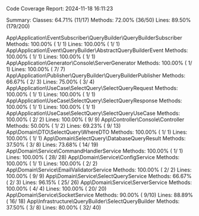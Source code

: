 Code Coverage Report:
  2024-11-18 16:11:23

 Summary:
  Classes: 64.71% (11/17)
  Methods: 72.00% (36/50)
  Lines:   89.50% (179/200)

App\Application\EventSubscriber\QueryBuilder\QueryBuilderSubscriber
  Methods: 100.00% ( 1/ 1)   Lines: 100.00% (  1/  1)
App\Application\Event\QueryBuilder\AbstractQueryBuilderEvent
  Methods: 100.00% ( 1/ 1)   Lines: 100.00% (  1/  1)
App\Application\Generator\Console\ServerGenerator
  Methods: 100.00% ( 1/ 1)   Lines: 100.00% (  7/  7)
App\Application\Publisher\QueryBuilder\QueryBuilderPublisher
  Methods:  66.67% ( 2/ 3)   Lines:  75.00% (  3/  4)
App\Application\UseCase\SelectQuery\SelectQueryRequest
  Methods: 100.00% ( 1/ 1)   Lines: 100.00% (  1/  1)
App\Application\UseCase\SelectQuery\SelectQueryResponse
  Methods: 100.00% ( 1/ 1)   Lines: 100.00% (  1/  1)
App\Application\UseCase\SelectQuery\SelectQueryUseCase
  Methods: 100.00% ( 2/ 2)   Lines: 100.00% (  9/  9)
App\Controller\Console\Controller
  Methods:  50.00% ( 1/ 2)   Lines:  69.23% (  9/ 13)
App\Domain\DTO\SelectQuery\WhereDTO
  Methods: 100.00% ( 1/ 1)   Lines: 100.00% (  1/  1)
App\Domain\SelectQuery\DatabaseQueryResult
  Methods:  37.50% ( 3/ 8)   Lines:  73.68% ( 14/ 19)
App\Domain\Service\CommandHandlerService
  Methods: 100.00% ( 1/ 1)   Lines: 100.00% ( 28/ 28)
App\Domain\Service\ConfigService
  Methods: 100.00% ( 1/ 1)   Lines: 100.00% (  2/  2)
App\Domain\Service\EmailValidatorService
  Methods: 100.00% ( 2/ 2)   Lines: 100.00% (  9/  9)
App\Domain\Service\SelectQueryService
  Methods:  66.67% ( 2/ 3)   Lines:  96.15% ( 25/ 26)
App\Domain\Service\ServerService
  Methods: 100.00% ( 4/ 4)   Lines: 100.00% ( 20/ 20)
App\Domain\Service\SocketService
  Methods:  90.00% ( 9/10)   Lines:  88.89% ( 16/ 18)
App\Infrastructure\QueryBuilder\SelectQueryBuilder
  Methods:  37.50% ( 3/ 8)   Lines:  80.00% ( 32/ 40)